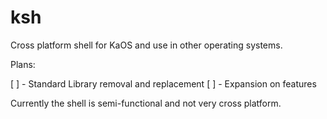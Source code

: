 # ksh
Cross platform shell for KaOS and use in other operating systems.

Plans:

[ ] - Standard Library removal and replacement
[ ] - Expansion on features

Currently the shell is semi-functional and not very cross platform.
